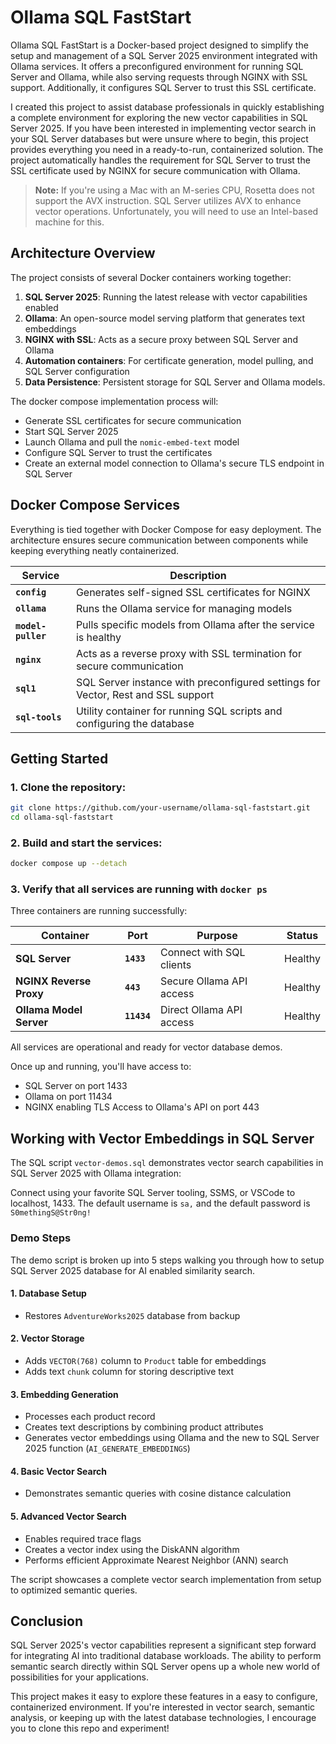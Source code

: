# Ollama SQL FastStart

Ollama SQL FastStart is a Docker-based project designed to simplify the setup and management of a SQL Server 2025 environment integrated with Ollama services. It offers a preconfigured environment for running SQL Server and Ollama, while also serving requests through NGINX with SSL support. Additionally, it configures SQL Server to trust this SSL certificate.

I created this project to assist database professionals in quickly establishing a complete environment for exploring the new vector capabilities in SQL Server 2025. If you have been interested in implementing vector search in your SQL Server databases but were unsure where to begin, this project provides everything you need in a ready-to-run, containerized solution. The project automatically handles the requirement for SQL Server to trust the SSL certificate used by NGINX for secure communication with Ollama.

> **Note:** If you're using a Mac with an M-series CPU, Rosetta does not support the AVX instruction. SQL Server utilizes AVX to enhance vector operations. Unfortunately, you will need to use an Intel-based machine for this.


## Architecture Overview

The project consists of several Docker containers working together:

1. **SQL Server 2025**: Running the latest release with vector capabilities enabled
2. **Ollama**: An open-source model serving platform that generates text embeddings
3. **NGINX with SSL**: Acts as a secure proxy between SQL Server and Ollama
4. **Automation containers**: For certificate generation, model pulling, and SQL Server configuration
5. **Data Persistence**: Persistent storage for SQL Server and Ollama models.


The docker compose implementation process will:
- Generate SSL certificates for secure communication
- Start SQL Server 2025
- Launch Ollama and pull the `nomic-embed-text` model
- Configure SQL Server to trust the certificates
- Create an external model connection to Ollama's secure TLS endpoint in SQL Server

## Docker Compose Services

Everything is tied together with Docker Compose for easy deployment. The architecture ensures secure communication between components while keeping everything neatly containerized.

| Service | Description |
|---------|-------------|
| **`config`** | Generates self-signed SSL certificates for NGINX |
| **`ollama`** | Runs the Ollama service for managing models |
| **`model-puller`** | Pulls specific models from Ollama after the service is healthy |
| **`nginx`** | Acts as a reverse proxy with SSL termination for secure communication |
| **`sql1`** | SQL Server instance with preconfigured settings for Vector, Rest and SSL support |
| **`sql-tools`** | Utility container for running SQL scripts and configuring the database |

## Getting Started

### 1. Clone the repository:
```bash
git clone https://github.com/your-username/ollama-sql-faststart.git
cd ollama-sql-faststart
```

### 2. Build and start the services:
```bash
docker compose up --detach
```

### 3. Verify that all services are running with `docker ps`

Three containers are running successfully:

| Container | Port | Purpose | Status |
|-----------|------|---------|--------|
| **SQL Server** | **`1433`** | Connect with SQL clients | Healthy |
| **NGINX Reverse Proxy** | **`443`** | Secure Ollama API access | Healthy |
| **Ollama Model Server** | **`11434`** | Direct Ollama API access | Healthy |

All services are operational and ready for vector database demos.

Once up and running, you'll have access to:
- SQL Server on port 1433
- Ollama on port 11434
- NGINX enabling TLS Access to Ollama's API on port 443

## Working with Vector Embeddings in SQL Server

The SQL script `vector-demos.sql` demonstrates vector search capabilities in SQL Server 2025 with Ollama integration:

Connect using your favorite SQL Server tooling, SSMS, or VSCode to localhost, 1433. The default username is `sa,` and the default password is `S0methingS@Str0ng!` 

### Demo Steps

The demo script is broken up into 5 steps walking you through how to setup SQL Server 2025 database for AI enabled similarity search.

#### 1. Database Setup
- Restores `AdventureWorks2025` database from backup

#### 2. Vector Storage
- Adds `VECTOR(768)` column to `Product` table for embeddings
- Adds text `chunk` column for storing descriptive text

#### 3. Embedding Generation
- Processes each product record
- Creates text descriptions by combining product attributes
- Generates vector embeddings using Ollama and the new to SQL Server 2025 function (`AI_GENERATE_EMBEDDINGS`)

#### 4. Basic Vector Search
- Demonstrates semantic queries with cosine distance calculation

#### 5. Advanced Vector Search
- Enables required trace flags
- Creates a vector index using the DiskANN algorithm
- Performs efficient Approximate Nearest Neighbor (ANN) search

The script showcases a complete vector search implementation from setup to optimized semantic queries.

## Conclusion

SQL Server 2025's vector capabilities represent a significant step forward for integrating AI into traditional database workloads. The ability to perform semantic search directly within SQL Server opens up a whole new world of possibilities for your applications.

This project makes it easy to explore these features in a easy to configure, containerized environment. If you're interested in vector search, semantic analysis, or keeping up with the latest database technologies, I encourage you to clone this repo and experiment!
